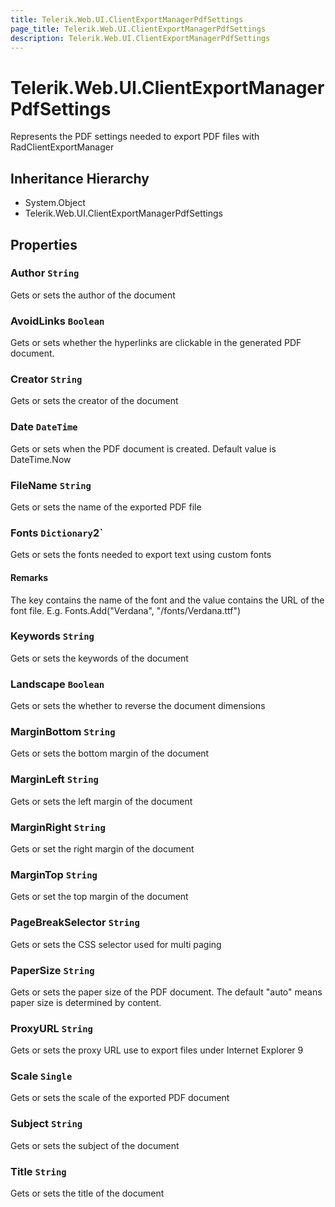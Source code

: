 ```yaml
---
title: Telerik.Web.UI.ClientExportManagerPdfSettings
page_title: Telerik.Web.UI.ClientExportManagerPdfSettings
description: Telerik.Web.UI.ClientExportManagerPdfSettings
---
```


# Telerik.Web.UI.ClientExportManagerPdfSettings

Represents the PDF settings needed to export PDF files with RadClientExportManager

## Inheritance Hierarchy

* System.Object
* Telerik.Web.UI.ClientExportManagerPdfSettings

## Properties

###  Author `String`

Gets or sets the author of the document

###  AvoidLinks `Boolean`

Gets or sets whether the hyperlinks are clickable in the generated PDF document.

###  Creator `String`

Gets or sets the creator of the document

###  Date `DateTime`

Gets or sets when the PDF document is created. Default value is DateTime.Now

###  FileName `String`

Gets or sets the name of the exported PDF file

###  Fonts `Dictionary`2`

Gets or sets the fonts needed to export text using custom fonts

#### Remarks
The key contains the name of the font and the value contains the URL of the font file. E.g. Fonts.Add("Verdana", "/fonts/Verdana.ttf")

###  Keywords `String`

Gets or sets the keywords of the document

###  Landscape `Boolean`

Gets or sets the whether to reverse the document dimensions

###  MarginBottom `String`

Gets or sets the bottom margin of the document

###  MarginLeft `String`

Gets or sets the left margin of the document

###  MarginRight `String`

Gets or set the right margin of the document

###  MarginTop `String`

Gets or set the top margin of the document

###  PageBreakSelector `String`

Gets or sets the CSS selector used for multi paging

###  PaperSize `String`

Gets or sets the paper size of the PDF document. The default "auto" means paper size is determined by content.

###  ProxyURL `String`

Gets or sets the proxy URL use to export files under Internet Explorer 9

###  Scale `Single`

Gets or sets the scale of the exported PDF document

###  Subject `String`

Gets or sets the subject of the document

###  Title `String`

Gets or sets the title of the document

